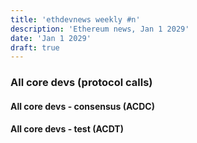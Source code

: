 ```yaml
---
title: 'ethdevnews weekly #n'
description: 'Ethereum news, Jan 1 2029'
date: 'Jan 1 2029'
draft: true
---
```


### All core devs (protocol calls)
#### All core devs - consensus (ACDC)

#### All core devs - test (ACDT)

